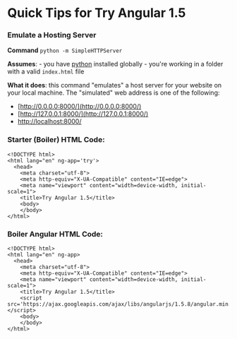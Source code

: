 # Quick Tips for Try Angular 1.5


### Emulate a Hosting Server

**Command** `python -m SimpleHTTPServer`

**Assumes**:
    - you have [python](https://www.python.org/) installed globally
    - you're working in a folder with a valid `index.html` file

**What it does**: this command "emulates" a host server for your website on your local machine. The "simulated" web address is one of the following:

- [http://0.0.0.0:8000/](http://0.0.0.0:8000/)
- [http://127.0.0.1:8000/](http://127.0.0.1:8000/)
- [http://localhost:8000/](http://localhost:8000/)


### Starter (Boiler) HTML Code:

```
<!DOCTYPE html>
<html lang="en" ng-app='try'>
  <head>
    <meta charset="utf-8">
    <meta http-equiv="X-UA-Compatible" content="IE=edge">
    <meta name="viewport" content="width=device-width, initial-scale=1">
    <title>Try Angular 1.5</title>
    <body>
    </body>
</html>
```


### Boiler Angular HTML Code:

```
<!DOCTYPE html>
<html lang="en" ng-app>
  <head>
    <meta charset="utf-8">
    <meta http-equiv="X-UA-Compatible" content="IE=edge">
    <meta name="viewport" content="width=device-width, initial-scale=1">
    <title>Try Angular 1.5</title>
    <script src='https://ajax.googleapis.com/ajax/libs/angularjs/1.5.8/angular.min.js'></script>
    <body>
    </body>
</html>
```